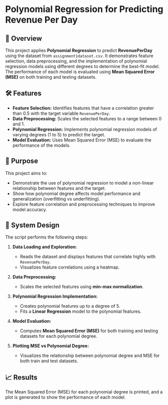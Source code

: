 # Polynomial Regression for Predicting Revenue Per Day

## 📌 Overview

This project applies **Polynomial Regression** to predict **RevenuePerDay** using the dataset from `assignment1dataset.csv`. It demonstrates feature selection, data preprocessing, and the implementation of polynomial regression models using different degrees to determine the best-fit model. The performance of each model is evaluated using **Mean Squared Error (MSE)** on both training and testing datasets.

## 🛠️ Features

- **Feature Selection:** Identifies features that have a correlation greater than 0.5 with the target variable `RevenuePerDay`.
- **Data Preprocessing:** Scales the selected features to a range between 0 and 1.
- **Polynomial Regression:** Implements polynomial regression models of varying degrees (1 to 5) to predict the target.
- **Model Evaluation:** Uses Mean Squared Error (MSE) to evaluate the performance of the models.

## 🎯 Purpose

This project aims to:
- Demonstrate the use of polynomial regression to model a non-linear relationship between features and the target.
- Show how polynomial degree affects model performance and generalization (overfitting vs underfitting).
- Explore feature correlation and preprocessing techniques to improve model accuracy.

## 🔧 System Design

The script performs the following steps:
1. **Data Loading and Exploration:**
   - Reads the dataset and displays features that correlate highly with `RevenuePerDay`.
   - Visualizes feature correlations using a heatmap.
   
2. **Data Preprocessing:**
   - Scales the selected features using **min-max normalization**.
   
3. **Polynomial Regression Implementation:**
   - Creates polynomial features up to a degree of 5.
   - Fits a **Linear Regression** model to the polynomial features.
   
4. **Model Evaluation:**
   - Computes **Mean Squared Error (MSE)** for both training and testing datasets for each polynomial degree.

5. **Plotting MSE vs Polynomial Degree:**
   - Visualizes the relationship between polynomial degree and MSE for both train and test datasets.

## 📈 Results

The Mean Squared Error (MSE) for each polynomial degree is printed, and a plot is generated to show the performance of each model.
